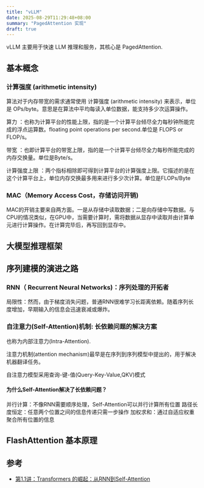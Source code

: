 ```yaml
---
title: "vLLM"
date: 2025-08-29T11:29:48+08:00
summary: "PagedAttention 实现"
draft: true
---
```



vLLM 主要用于快速 LLM 推理和服务，其核心是 PagedAttention.

## 基本概念

### 计算强度 (arithmetic intensity)

算法对于内存带宽的需求通常使用 计算强度 (arithmetic intensity) 来表示，单位是 OPs/byte。意思是在算法中平均每读入单位数据，能支持多少次运算操作。


算力 ：也称为计算平台的性能上限，指的是一个计算平台倾尽全力每秒钟所能完成的浮点运算数。floating point operations per second.单位是 FLOPS or FLOP/s。

带宽 ：也即计算平台的带宽上限，指的是一个计算平台倾尽全力每秒所能完成的内存交换量。单位是Byte/s。

计算强度上限 ：两个指标相除即可得到计算平台的计算强度上限。它描述的是在这个计算平台上，单位内存交换最多用来进行多少次计算。单位是FLOPs/Byte


### MAC（Memory Access Cost，存储访问开销)

MAC的开销主要来自两方面。一是从存储中读取数据；二是向存储中写数据。与CPU的情况类似，在GPU中，当需要计算时，需将数据从显存中读取并由计算单元进行计算操作。在计算完毕后，再写回到显存中。




## 大模型推理框架



## 序列建模的演进之路

### RNN（ Recurrent Neural Networks)：序列处理的开拓者

局限性：然而，由于梯度消失问题，普通RNN很难学习长距离依赖。随着序列长度增加，早期输入的信息会迅速衰减或爆炸。

### 自注意力(Self-Attention)机制: 长依赖问题的解决方案

也称为内部注意力(Intra-Attention).

注意力机制(attention mechanism)最早是在序列到序列模型中提出的，用于解决机器翻译任务。

自注意力模型采用查询-键-值(Query-Key-Value,QKV)模式


#### 为什么Self-Attention解决了长依赖问题？
并行计算：不像RNN需要顺序处理，Self-Attention可以并行计算所有位置
路径长度恒定：任意两个位置之间的信息传递只需一步操作
加权求和：通过自适应权重聚合所有位置的信息



## FlashAttention 基本原理



## 参考
- [第1.1讲：Transformers 的崛起：从RNN到Self-Attention](https://www.cnblogs.com/1314520xh/p/18845484)